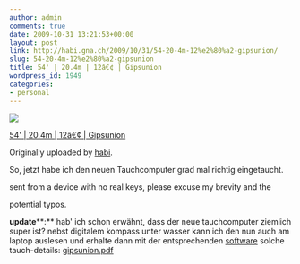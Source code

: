 ```yaml
---
author: admin
comments: true
date: 2009-10-31 13:21:53+00:00
layout: post
link: http://habi.gna.ch/2009/10/31/54-20-4m-12%e2%80%a2-gipsunion/
slug: 54-20-4m-12%e2%80%a2-gipsunion
title: 54' | 20.4m | 12â€¢ | Gipsunion
wordpress_id: 1949
categories:
- personal
---
```



  [![](http://farm3.static.flickr.com/2534/4060915942_c549133028_m.jpg)](http://www.flickr.com/photos/habi/4060915942/)  

  [54' | 20.4m | 12â€¢ | Gipsunion](http://www.flickr.com/photos/habi/4060915942/)  

  Originally uploaded by [habi](http://www.flickr.com/people/habi/).


So, jetzt habe ich den neuen Tauchcomputer grad mal richtig eingetaucht.  

  

sent from a device with no real keys, please excuse my brevity and the  

potential typos.  

  

**update****:** hab' ich schon erwähnt, dass der neue tauchcomputer ziemlich super ist? nebst digitalem kompass unter wasser kann ich den nun auch am laptop auslesen und erhalte dann mit der entsprechenden [software](http://www.thedoorisajar.org/macdive/) solche tauch-details: [gipsunion.pdf](http://habi.gna.ch/wp-content/uploads/2009/11/gipsunion.pdf)

